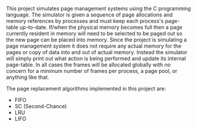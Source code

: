 This project simulates page management systems using the C programming language.
The simulator is given a sequence of page allocations and memory references by processes and must keep each process's page-table up-to-date.
If/when the physical memory becomes full then a page currently resident in memory will need to be selected to be paged out so the new page can be placed into memory.
Since the project is simulating a page management system it does not require any actual memory for the pages or 
copy of data into and out of actual memory.
Instead the simulator will simply print out what action is being performed and update its internal page-table.
In all cases the frames will be allocated globally with no concern for a minimum number of frames per process, a page pool, or anything like that.

The page replacement algorithms implemented in this project are: 
* FIFO 
* SC (Second-Chance) 
* LRU 
* LIFO
